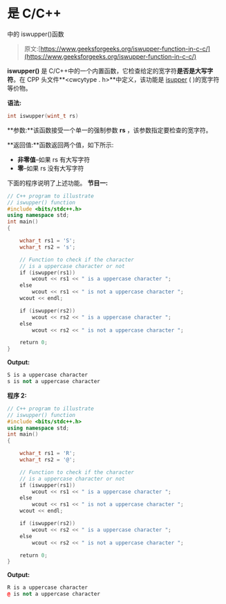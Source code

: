 # 是 C/C++

中的 iswupper()函数

> 原文:[https://www.geeksforgeeks.org/iswupper-function-in-c-c/](https://www.geeksforgeeks.org/iswupper-function-in-c-c/)

**iswupper()** 是 C/C++中的一个内置函数，它检查给定的宽字符**是否是大写字符**。在 CPP 头文件**<cwcytype . h>**中定义，该功能是 [isupper](https://www.geeksforgeeks.org/isupper-islower-application-c/) ( <cctype>)的宽字符等价物。</cctype>

**语法:**

```cpp
int iswupper(wint_t rs)
```

**参数:**该函数接受一个单一的强制参数 **rs** ，该参数指定要检查的宽字符。

**返回值:**函数返回两个值，如下所示:

*   **非零值**–如果 rs 有大写字符
*   **零**–如果 rs 没有大写字符

下面的程序说明了上述功能。
**节目一:**

```cpp
// C++ program to illustrate
// iswupper() function
#include <bits/stdc++.h>
using namespace std;
int main()
{

    wchar_t rs1 = 'S';
    wchar_t rs2 = 's';

    // Function to check if the character
    // is a uppercase character or not
    if (iswupper(rs1))
        wcout << rs1 << " is a uppercase character ";
    else
        wcout << rs1 << " is not a uppercase character ";
    wcout << endl;

    if (iswupper(rs2))
        wcout << rs2 << " is a uppercase character ";
    else
        wcout << rs2 << " is not a uppercase character ";

    return 0;
}
```

**Output:**

```cpp
S is a uppercase character 
s is not a uppercase character

```

**程序 2:**

```cpp
// C++ program to illustrate
// iswupper() function
#include <bits/stdc++.h>
using namespace std;
int main()
{

    wchar_t rs1 = 'R';
    wchar_t rs2 = '@';

    // Function to check if the character
    // is a uppercase character or not
    if (iswupper(rs1))
        wcout << rs1 << " is a uppercase character ";
    else
        wcout << rs1 << " is not a uppercase character ";
    wcout << endl;

    if (iswupper(rs2))
        wcout << rs2 << " is a uppercase character ";
    else
        wcout << rs2 << " is not a uppercase character ";

    return 0;
}
```

**Output:**

```cpp
R is a uppercase character 
@ is not a uppercase character

```